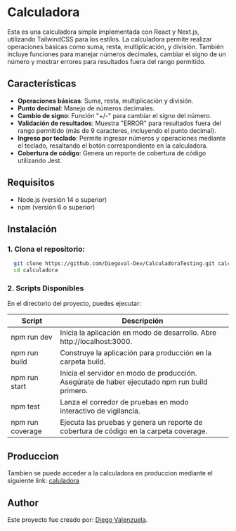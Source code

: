
# Calculadora

Esta es una calculadora simple implementada con React y Next.js, utilizando TailwindCSS para los estilos. La calculadora permite realizar operaciones básicas como suma, resta, multiplicación, y división. También incluye funciones para manejar números decimales, cambiar el signo de un número y mostrar errores para resultados fuera del rango permitido.

## Características

- **Operaciones básicas**: Suma, resta, multiplicación y división.
- **Punto decimal**: Manejo de números decimales.
- **Cambio de signo**: Función "+/-" para cambiar el signo del número.
- **Validación de resultados**: Muestra "ERROR" para resultados fuera del rango permitido (más de 9 caracteres, incluyendo el punto decimal).
- **Ingreso por teclado**: Permite ingresar números y operaciones mediante el teclado, resaltando el botón correspondiente en la calculadora.
- **Cobertura de código**: Genera un reporte de cobertura de código utilizando Jest.

## Requisitos

- Node.js (versión 14 o superior)
- npm (versión 6 o superior)

## Instalación

### 1. Clona el repositorio:

```bash
  git clone https://github.com/Diegoval-Dev/CalculadoraTesting.git calculadora
  cd calculadora
```
### 2. Scripts Disponibles
En el directorio del proyecto, puedes ejecutar:

| Script         | Descripción                                                                                   |
|----------------|----------------------------------------------------------------------------------------------|
| npm run dev    | Inicia la aplicación en modo de desarrollo. Abre http://localhost:3000.                      |
| npm run build  | Construye la aplicación para producción en la carpeta build.                                  |
| npm run start  | Inicia el servidor en modo de producción. Asegúrate de haber ejecutado npm run build primero. |
| npm test       | Lanza el corredor de pruebas en modo interactivo de vigilancia.                               |
| npm run coverage | Ejecuta las pruebas y genera un reporte de cobertura de código en la carpeta coverage.       |

## Produccion

Tambien se puede acceder a la calculadora en produccion mediante el siguiente link: [caluladora](calculadora.diegovalenzuela.me)

## Author
Este proyecto fue creado por: [Diego Valenzuela](https://github.com/Diegoval-Dev).
